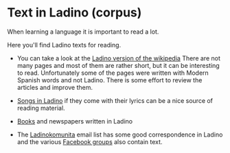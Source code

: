 # Text in Ladino (corpus)

When learning a language it is important to read a lot.

Here you'll find Ladino texts for reading.

* You can take a look at the [Ladino version of the wikipedia](https://lad.wikipedia.org/) There are not many pages and most of them are rather short,
but it can be interesting to read. Unfortunately some of the pages were written with Modern Spanish words and not Ladino. There is some effort to review
the articles and improve them.

* [Songs in Ladino](ladino-music) if they come with their lyrics can be a nice source of reading material.

* [Books](books-in-ladino) and newspapers written in Ladino

* The [Ladinokomunita](https://ladinokomunita.groups.io/) email list has some good correspondence in Ladino and the various [Facebook groups](ladino-on-facebook) also contain text.

